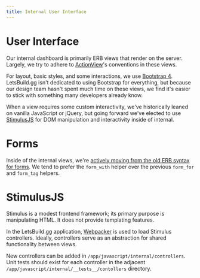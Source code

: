 ```yaml
---
title: Internal User Interface
---
```


# User Interface

Our internal dashboard is primarily ERB views that render on the server.
Largely, we try to adhere to
[ActionView](https://guides.rubyonrails.org/action_view_overview.html)'s
conventions in these views.

For layout, basic styles, and some interactions, we use
[Bootstrap 4](https://getbootstrap.com/). LetsBuild.gg isn't dedicated to using
Bootstrap for everything, but because our design team hasn't spent much time on
these views, we find it's easier to stick with something many developers already
know.

When a view requires some custom interactivity, we've historically leaned on
vanilla JavaScript or jQuery, but going forward we've elected to use
[StimulusJS](https://stimulusjs.org/) for DOM manipulation and interactivity
inside of internal.

# Forms

Inside of the internal views, we're
[actively moving from the old ERB syntax for forms](https://m.patrikonrails.com/rails-5-1s-form-with-vs-old-form-helpers-3a5f72a8c78a).
We tend to prefer the `form_with` helper over the previous `form_for` and
`form_tag` helpers.

# StimulusJS

Stimulus is a modest frontend framework; its primary purpose is manipulating
HTML. It does not provide templating features.

In the LetsBuild.gg application, [Webpacker](/frontend/webpacker/) is used to
load Stimulus controllers. Ideally, controllers serve as an abstraction for
shared functionality between views.

New controllers can be added in `/app/javascript/internal/controllers`. Unit
tests should exist for each controller in the adjacent
`/app/javascript/internal/__tests__/contollers` directory.

